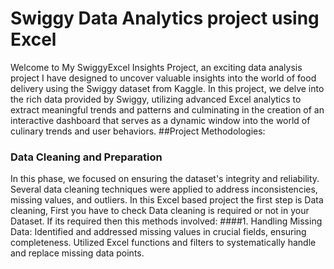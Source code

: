 # Swiggy Data Analytics project using Excel

            


Welcome to My SwiggyExcel Insights Project, an exciting data analysis project I have designed to uncover valuable insights into the world of food delivery using the Swiggy dataset from Kaggle. In this project, we delve into the rich data provided by Swiggy, utilizing 
advanced Excel analytics to extract meaningful trends and patterns and culminating in the creation of an interactive dashboard that 
serves as a dynamic window into the world of culinary trends and user behaviors. 
##Project Methodologies:
### Data Cleaning and Preparation
In this phase, we focused on ensuring the dataset's integrity and reliability. Several data cleaning techniques were applied to address inconsistencies, missing values, and outliers. In this Excel based project the first step is Data cleaning, First you have to check Data cleaning is required or not in your Dataset. If its required then this methods involved:
    ####1. Handling Missing Data:
        Identified and addressed missing values in crucial fields, ensuring completeness.
        Utilized Excel functions and filters to systematically handle and replace missing data points. 
    
